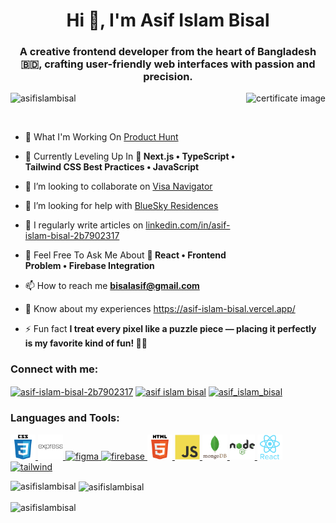 <h1 align="center">Hi 👋, I'm Asif Islam Bisal</h1>
<h3 align="center">A creative frontend developer from the heart of Bangladesh 🇧🇩, crafting user-friendly web interfaces with passion and precision.</h3>
<img align="right" alt="certificate image" witdth="600" height="300" src="https://i.ibb.co/KzKQfV3p/certificate.jpg"

<p align="left"> <img src="https://komarev.com/ghpvc/?username=asifislambisal&label=Profile%20views&color=0e75b6&style=flat" alt="asifislambisal" /> </p>

<p align="left"> <a href="https://twitter.com/" target="blank"><img src="https://img.shields.io/twitter/follow/?logo=twitter&style=for-the-badge" alt="" /></a> </p>

- 🔭 What I'm Working On [Product Hunt](https://product-hunt-f43f1.web.app/)

- 🌱 Currently Leveling Up In **📘 Next.js • TypeScript • Tailwind CSS Best Practices • JavaScript**

- 👯 I’m looking to collaborate on [Visa Navigator](https://crave-craft.web.app/)

- 🤝 I’m looking for help with [BlueSky Residences](https://hotel-booking-project-aa7bf.web.app/)

- 📝 I regularly write articles on [linkedin.com/in/asif-islam-bisal-2b7902317](linkedin.com/in/asif-islam-bisal-2b7902317)

- 💬 Feel Free To Ask Me About **🧠 React • Frontend Problem • Firebase Integration**

- 📫 How to reach me **bisalasif@gmail.com**

- 📄 Know about my experiences https://asif-islam-bisal.vercel.app/

- ⚡ Fun fact **I treat every pixel like a puzzle piece — placing it perfectly is my favorite kind of fun! 🎨🧩**

<h3 align="left">Connect with me:</h3>
<p align="left">
<a href="https://linkedin.com/in/asif-islam-bisal-2b7902317" target="blank"><img align="center" src="https://raw.githubusercontent.com/rahuldkjain/github-profile-readme-generator/master/src/images/icons/Social/linked-in-alt.svg" alt="asif-islam-bisal-2b7902317" height="30" width="40" /></a>
<a href="https://fb.com/asif islam bisal" target="blank"><img align="center" src="https://raw.githubusercontent.com/rahuldkjain/github-profile-readme-generator/master/src/images/icons/Social/facebook.svg" alt="asif islam bisal" height="30" width="40" /></a>
<a href="https://instagram.com/asif_islam_bisal" target="blank"><img align="center" src="https://raw.githubusercontent.com/rahuldkjain/github-profile-readme-generator/master/src/images/icons/Social/instagram.svg" alt="asif_islam_bisal" height="30" width="40" /></a>
</p>

<h3 align="left">Languages and Tools:</h3>
<p align="left"> <a href="https://www.w3schools.com/css/" target="_blank" rel="noreferrer"> <img src="https://raw.githubusercontent.com/devicons/devicon/master/icons/css3/css3-original-wordmark.svg" alt="css3" width="40" height="40"/> </a> <a href="https://expressjs.com" target="_blank" rel="noreferrer"> <img src="https://raw.githubusercontent.com/devicons/devicon/master/icons/express/express-original-wordmark.svg" alt="express" width="40" height="40"/> </a> <a href="https://www.figma.com/" target="_blank" rel="noreferrer"> <img src="https://www.vectorlogo.zone/logos/figma/figma-icon.svg" alt="figma" width="40" height="40"/> </a> <a href="https://firebase.google.com/" target="_blank" rel="noreferrer"> <img src="https://www.vectorlogo.zone/logos/firebase/firebase-icon.svg" alt="firebase" width="40" height="40"/> </a> <a href="https://www.w3.org/html/" target="_blank" rel="noreferrer"> <img src="https://raw.githubusercontent.com/devicons/devicon/master/icons/html5/html5-original-wordmark.svg" alt="html5" width="40" height="40"/> </a> <a href="https://developer.mozilla.org/en-US/docs/Web/JavaScript" target="_blank" rel="noreferrer"> <img src="https://raw.githubusercontent.com/devicons/devicon/master/icons/javascript/javascript-original.svg" alt="javascript" width="40" height="40"/> </a> <a href="https://www.mongodb.com/" target="_blank" rel="noreferrer"> <img src="https://raw.githubusercontent.com/devicons/devicon/master/icons/mongodb/mongodb-original-wordmark.svg" alt="mongodb" width="40" height="40"/> </a> <a href="https://nodejs.org" target="_blank" rel="noreferrer"> <img src="https://raw.githubusercontent.com/devicons/devicon/master/icons/nodejs/nodejs-original-wordmark.svg" alt="nodejs" width="40" height="40"/> </a> <a href="https://reactjs.org/" target="_blank" rel="noreferrer"> <img src="https://raw.githubusercontent.com/devicons/devicon/master/icons/react/react-original-wordmark.svg" alt="react" width="40" height="40"/> </a> <a href="https://tailwindcss.com/" target="_blank" rel="noreferrer"> <img src="https://www.vectorlogo.zone/logos/tailwindcss/tailwindcss-icon.svg" alt="tailwind" width="40" height="40"/> </a> </p>

<p><img align="left" src="https://github-readme-stats.vercel.app/api/top-langs?username=asifislambisal&show_icons=true&locale=en&layout=compact" alt="asifislambisal" /></p>

<p>&nbsp;<img align="center" src="https://github-readme-stats.vercel.app/api?username=asifislambisal&show_icons=true&locale=en" alt="asifislambisal" /></p>

<p><img align="center" src="https://github-readme-streak-stats.herokuapp.com/?user=asifislambisal&" alt="asifislambisal" /></p>
